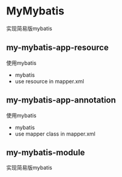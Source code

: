 # MyMybatis

实现简易版mybatis

## my-mybatis-app-resource
使用mybatis
- mybatis
- use resource in mapper.xml

## my-mybatis-app-annotation
使用mybatis
- mybatis
- use mapper class in mapper.xml

## my-mybatis-module
实现简易版mybatis